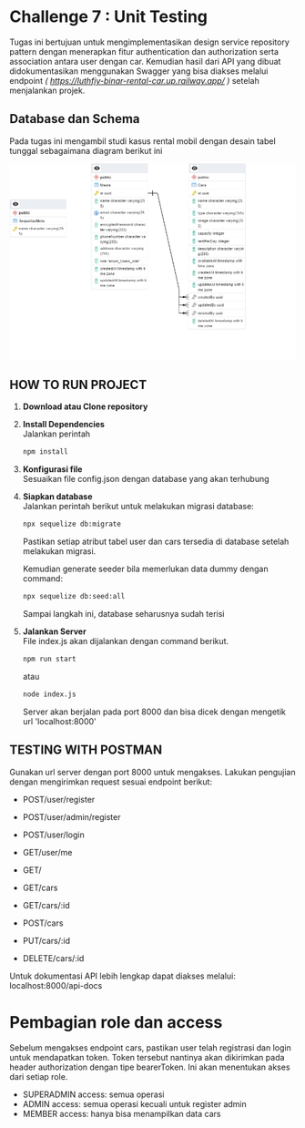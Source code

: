 # Challenge 7 : Unit Testing

Tugas ini bertujuan untuk mengimplementasikan design service repository pattern dengan menerapkan fitur authentication dan authorization serta association antara user dengan car. Kemudian hasil dari API yang dibuat didokumentasikan menggunakan Swagger yang bisa diakses melalui endpoint _( https://luthfiy-binar-rental-car.up.railway.app/ )_ setelah menjalankan projek.

## Database dan Schema

Pada tugas ini mengambil studi kasus rental mobil dengan desain tabel tunggal sebagaimana diagram berikut ini

![ERD](https://github.com/Luthfiyanto/mySIB/blob/main/Chapter5/data/schema.png)

## HOW TO RUN PROJECT

1. **Download atau Clone repository**
2. **Install Dependencies**<br>
   Jalankan perintah

   ```bash
   npm install
   ```

3. **Konfigurasi file**<br>
   Sesuaikan file config.json dengan database yang akan terhubung
4. **Siapkan database**<br>
   Jalankan perintah berikut untuk melakukan migrasi database:

   ```bash
   npx sequelize db:migrate
   ```

   Pastikan setiap atribut tabel user dan cars tersedia di database setelah melakukan migrasi.

   Kemudian generate seeder bila memerlukan data dummy dengan command:

   ```bash
   npx sequelize db:seed:all
   ```

   Sampai langkah ini, database seharusnya sudah terisi

5. **Jalankan Server**<br>
   File index.js akan dijalankan dengan command berikut.

   ```bash
   npm run start
   ```

   atau

   ```bash
   node index.js
   ```

   Server akan berjalan pada port 8000 dan bisa dicek dengan mengetik url 'localhost:8000'

## TESTING WITH POSTMAN

Gunakan url server dengan port 8000 untuk mengakses.
Lakukan pengujian dengan mengirimkan request sesuai endpoint berikut:

- POST/user/register
- POST/user/admin/register
- POST/user/login
- GET/user/me

- GET/
- GET/cars
- GET/cars/:id
- POST/cars
- PUT/cars/:id
- DELETE/cars/:id

Untuk dokumentasi API lebih lengkap dapat diakses melalui:
localhost:8000/api-docs

# Pembagian role dan access

Sebelum mengakses endpoint cars, pastikan user telah registrasi dan login untuk mendapatkan token. Token tersebut nantinya akan dikirimkan pada header authorization dengan tipe bearerToken. Ini akan menentukan akses dari setiap role.

- SUPERADMIN
  access: semua operasi
- ADMIN
  access: semua operasi kecuali untuk register admin
- MEMBER
  access: hanya bisa menampilkan data cars
